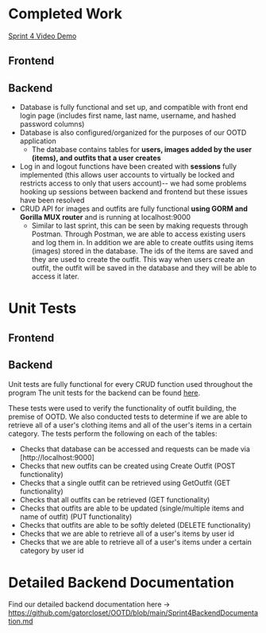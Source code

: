 # Completed Work

[Sprint 4 Video Demo]()

## Frontend

## Backend
- Database is fully functional and set up, and compatible with front end login page (includes first name, last name, username, and hashed password columns)
- Database is also configured/organized for the purposes of our OOTD application
  - The database contains tables for **users, images added by the user (items), and outfits that a user creates**
- Log in and logout functions have been created with **sessions** fully implemented (this allows user accounts to virtually be locked and restricts access to only that users account)-- we had some problems hooking up sessions between backend and frontend but these issues have been resolved
- CRUD API for images and outfits are fully functional **using GORM and Gorilla MUX router** and is running at localhost:9000
  - Similar to last sprint, this can be seen by making requests through Postman. Through Postman, we are able to access existing users and log them in. In addition we are able to create outfits using items (images) stored in the database. The ids of the items are saved and they are used to create the outfit. This way when users create an outfit, the outfit will be saved in the database and they will be able to access it later. 

# Unit Tests


## Frontend


## Backend
Unit tests are fully functional for every CRUD function used throughout the program
The unit tests for the backend can be found [here](https://github.com/gatorcloset/OOTD/blob/main/backend/go/src/github.com/user/user_test.go).

These tests were used to verify the functionality of outfit building, the premise of OOTD. We also conducted tests to determine if we are able to retrieve all of a user's clothing items and all of the user's items in a certain category. The tests perform the following on each of the tables:

- Checks that database can be accessed and requests can be made via [http://localhost:9000]
- Checks that new outfits can be created using Create Outfit (POST functionality)
- Checks that a single outfit can be retrieved using GetOutfit (GET functionality)
- Checks that all outfits can be retrieved (GET functionality)
- Checks that outfits are able to be updated (single/multiple items and name of outfit) (PUT functionality)
- Checks that outfits are able to be softly deleted (DELETE functionality)
- Checks that we are able to retrieve all of a user's items by user id
- Checks that we are able to retrieve all of a user's items under a certain category by user id

# Detailed Backend Documentation
Find our detailed backend documentation here -> https://github.com/gatorcloset/OOTD/blob/main/Sprint4BackendDocumentation.md
